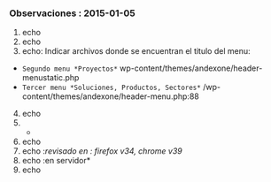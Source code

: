 ### Observaciones : 2015-01-05
1. echo
2. echo
3. echo: Indicar archivos donde se encuentran el titulo del menu:

* `Segundo menu *Proyectos*` wp-content/themes/andexone/header-menustatic.php 
* `Tercer menu *Soluciones, Productos, Sectores*` /wp-content/themes/andexone/header-menu.php:88
4. echo
5. -
6. echo
7. echo :*revisado en : firefox v34, chrome v39*
8. echo :en servidor*
9. echo 

